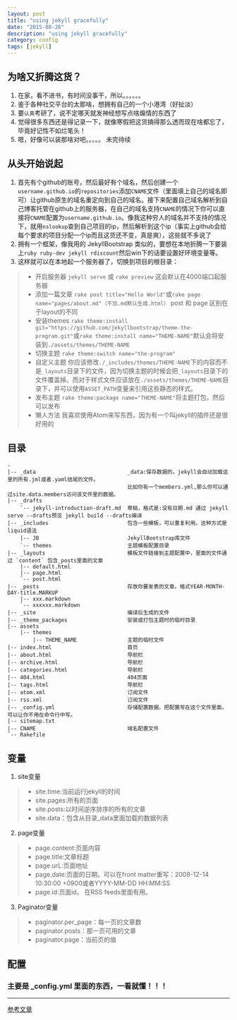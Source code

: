 ```yaml
---
layout: post
title: "using jekyll gracefully"
date: "2015-08-26"
description: "using jekyll gracefully"
category: config
tags: [jekyll]
---
```

## 为啥又折腾这货？
1. 在家，看不进书，有时间没事干，所以。。。。。。
2. 鉴于各种社交平台的太那啥，想拥有自己的一个小港湾（好扯淡）
3. 要`认真`考研了，说不定哪天就发神经想写点啥煽情的东西了
4. 觉得很多东西还是得记录一下，就像寒假把这货搞得那么透而现在啥都忘了，毕竟好记性不如烂笔头！
5. 嗯，好像可以装那啥对吧。。。。。 未完待续
<!--more-->
## 从头开始说起
1. 首先有个github的账号，然后最好有个域名，然后创建一个`username.github.io`的`repositories`添加`CNAME`文件（里面填上自己的域名即可）让github原生的域名重定向到自己的域名。接下来配置自己域名解析到自己博客托管在github上的服务器，在自己的域名支持`CNAME`的情况下你可以直接将`CNAME`配置为`username.github.io`。像我这种穷人的域名并不支持的情况下，就用`nslookup`查到自己项目的ip，然后解析到这个ip（事实上github会给每个要求的项目分配一个ip而且这货还不变，真是爽），这些就不多说了
2. 拥有一个框架，像我用的 JekyllBootstrap 类似的，要想在本地折腾一下要装上`ruby ruby-dev jekyll rdiscount`然后win下的话要设置好环境变量等。
3. 这样就可以在本地起一个服务器了，切换到项目的根目录：
> * 开启服务器 `jekyll serve` 或 `rake preview` 这会默认在4000端口起服务器
> * 添加一篇文章  `rake post title="Hello World"`或`rake page name="pages/about.md"（不加.md默认生成.html）` post 和 page 区别在于layout的不同
> * 安装themes `rake theme:install git="https://github.com/jekyllbootstrap/theme-the-program.git"`或`rake theme:install name="THEME-NAME"`默认会将安装到`./assets/themes/THEME-NAME`
> * 切换主题 `rake theme:switch name="the-program"`
> * 自定义主题 你应该修改`./_includes/themes/THEME-NAME`下的内容而不是`_layouts`目录下的文件，因为切换主题的时候会把`_layouts`目录下的文件覆盖掉。而对于样式文件应该放在`./assets/themes/THEME-NAME`目录下，并可以使用`ASSET_PATH`变量来引用这些静态的样式。
> * 发布主题 `rake theme:package name="THEME-NAME"`将主题打包，然后可以发布
> * 懒人方法 我喜欢使用Atom来写东西，因为有一个叫jekyll的插件还是很好用的

## 目录
    .
    |-- _data                             _data:保存数据的。jekyll会自动加载这里的所有.jml或者.yaml结尾的文件。
                                          比如你有一个members.yml,那么你可以通过site.data.members访问该文件里的数据。
    |-- _drafts
        `-- jekyll-introduction-draft.md  草稿，格式是:没有日期.md 通过 jekyll serve --drafts预览 jekyll build --drafts编译
    |-- _includes                         包含一些模板，可以重复利用。这种方式是liquid语法
        |-- JB                            JekyllBootstrap库文件
        `-- themes                        主题模板配置目录
    |-- _layouts                          模板文件链接到主题配置中，里面的文件通过 `content` 包含_posts里面的文章
        |-- default.html
        |-- page.html
        `-- post.html
    |-- _posts                            存放你要发表的文章。格式YEAR-MONTH-DAY-title.MARKUP
        |-- xxx.markdown
        `-- xxxxxx.markdown
    |-- _site                             编译后生成的文件
    |-- _theme_packages                   安装或打包主题时的临时目录
    |-- assets
        |-- themes
            |-- THEME_NAME                主题的临时文件
    |-- index.html                        首页
    |-- about.html                        导航栏
    |-- archive.html                      导航栏
    |-- categories.html                   导航栏
    |-- 404.html                          404页面
    |-- tags.html                         导航栏
    |-- atom.xml                          订阅文件
    |-- rss.xml                           订阅文件
    |-- _config.yml                       存储配置数据。把配置写在这个文件里面，可以让你不用在命令行中写。
    |-- sitemap.txt
    |-- CNAME                             域名配置文件
    `-- Rakefile

## 变量
1. site变量
> * site.time:当前运行jekyll的时间
> * site.pages:所有的页面
> * site.posts:以时间逆序排序的所有的文章
> * site.data：包含从目录_data里面加载的数据列表
2. page变量
> * page.content:页面内容
> * page.title:文章标题
> * page.urL:页面地址
> * page.date:页面的日期。可以在front matter重写：2008-12-14 10:30:00 +0900或者YYYY-MM-DD HH:MM:SS
> * page.id:页面id。 在RSS feeds里面有用。
3. Paginator变量
> * paginator.per_page：每一页的文章数
> * paginator.posts：那一页可用的文章
> * paginator.page：当前页的值


## 配置

### 主要是 _config.yml 里面的东西，一看就懂！！！

****
[参考文章](http://blog.csdn.net/maoxunxing/article/details/40479753)
